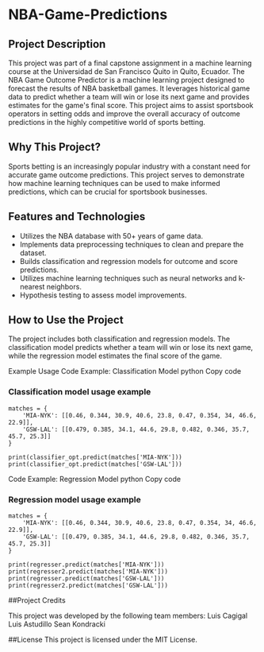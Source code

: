 # NBA-Game-Predictions

## Project Description

This project was part of a final capstone assignment in a machine learning course at the Universidad de San Francisco Quito in Quito, Ecuador. The NBA Game Outcome Predictor is a machine learning project designed to forecast the results of NBA basketball games. It leverages historical game data to predict whether a team will win or lose its next game and provides estimates for the game's final score. This project aims to assist sportsbook operators in setting odds and improve the overall accuracy of outcome predictions in the highly competitive world of sports betting.

## Why This Project?

Sports betting is an increasingly popular industry with a constant need for accurate game outcome predictions. This project serves to demonstrate how machine learning techniques can be used to make informed predictions, which can be crucial for sportsbook businesses.

## Features and Technologies

- Utilizes the NBA database with 50+ years of game data.
- Implements data preprocessing techniques to clean and prepare the dataset.
- Builds classification and regression models for outcome and score predictions.
- Utilizes machine learning techniques such as neural networks and k-nearest neighbors.
- Hypothesis testing to assess model improvements.

## How to Use the Project 
The project includes both classification and regression models. The classification model predicts whether a team will win or lose its next game, while the regression model estimates the final score of the game.

Example Usage
Code Example: Classification Model
python
Copy code
### Classification model usage example
```
matches = {
    'MIA-NYK': [[0.46, 0.344, 30.9, 40.6, 23.8, 0.47, 0.354, 34, 46.6, 22.9]],
    'GSW-LAL': [[0.479, 0.385, 34.1, 44.6, 29.8, 0.482, 0.346, 35.7, 45.7, 25.3]]
}

print(classifier_opt.predict(matches['MIA-NYK']))
print(classifier_opt.predict(matches['GSW-LAL']))
```
Code Example: Regression Model
python
Copy code
### Regression model usage example
```
matches = {
    'MIA-NYK': [[0.46, 0.344, 30.9, 40.6, 23.8, 0.47, 0.354, 34, 46.6, 22.9]],
    'GSW-LAL': [[0.479, 0.385, 34.1, 44.6, 29.8, 0.482, 0.346, 35.7, 45.7, 25.3]]
}

print(regresser.predict(matches['MIA-NYK']))
print(regresser2.predict(matches['MIA-NYK']))
print(regresser.predict(matches['GSW-LAL']))
print(regresser2.predict(matches['GSW-LAL']))
```

##Project Credits 

This project was developed by the following team members:
Luis Cagigal 
Luis Astudillo
Sean Kondracki

##License
This project is licensed under the MIT License.

